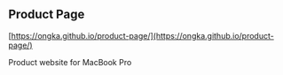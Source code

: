 ## Product Page

[https://ongka.github.io/product-page/](https://ongka.github.io/product-page/)

Product website for MacBook Pro
